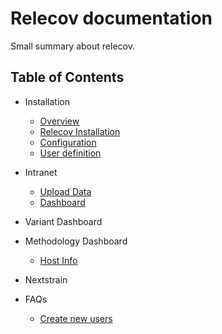 # Relecov documentation

Small summary about relecov.


## Table of Contents
- Installation
    - [Overview](structureOverview.md)
    - [Relecov Installation](relecovInstallation.md)
    - [Configuration](configuration.md)
    - [User definition](userDefinition)

- Intranet
    - [Upload Data](intranet.md)
    - [Dashboard](dashboard.md)

- Variant Dashboard

- Methodology Dashboard
    - [Host Info](hostInfo.md)

- Nextstrain

- FAQs
    - [Create new users](createNewUsers.md)